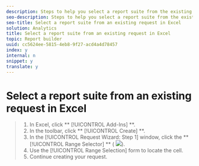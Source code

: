 ```yaml
---
description: Steps to help you select a report suite from the existing request.
seo-description: Steps to help you select a report suite from the existing request.
seo-title: Select a report suite from an existing request in Excel
solution: Analytics
title: Select a report suite from an existing request in Excel
topic: Report builder
uuid: cc5624ee-5815-4eb8-9f27-acd4a4d78457
index: y
internal: n
snippet: y
translate: y
---
```


# Select a report suite from an existing request in Excel


>1. In Excel, click ** [!UICONTROL  Add-Ins] **.
>1. In the toolbar, click ** [!UICONTROL  Create] **.
>1. In the [!UICONTROL  Request Wizard: Step 1] window, click the ** [!UICONTROL  Range Selector] ** ( ![](Graphics/select_cell_icon.png)).
>1. Use the [!UICONTROL  Range Selection] form to locate the cell.
>1. Continue creating your request.

